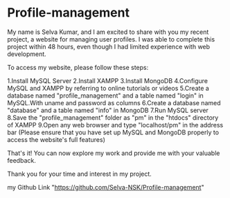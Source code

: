 # Profile-management
My name is Selva Kumar, and I am excited to share with you my recent project, a website for managing user profiles. I was able to complete this project within 48 hours, even though I had limited experience with web development.

To access my website, please follow these steps:

1.Install MySQL Server
2.Install XAMPP
3.Install MongoDB
4.Configure MySQL and XAMPP by referring to online tutorials or videos
5.Create a database named "profile_management" and a table named "login" in MySQL.With uname and password as columns 
6.Create a database named "database" and a table named "info" in MongoDB
7.Run MySQL server
8.Save the "profile_management" folder as "pm" in the "htdocs" directory of XAMPP
9.Open any web browser and type "localhost/pm" in the address bar (Please ensure that you have set up MySQL and MongoDB properly to access the website's full features)

That's it! You can now explore my work and provide me with your valuable feedback.

Thank you for your time and interest in my project.






my Github Link "https://github.com/Selva-NSK/Profile-management"
